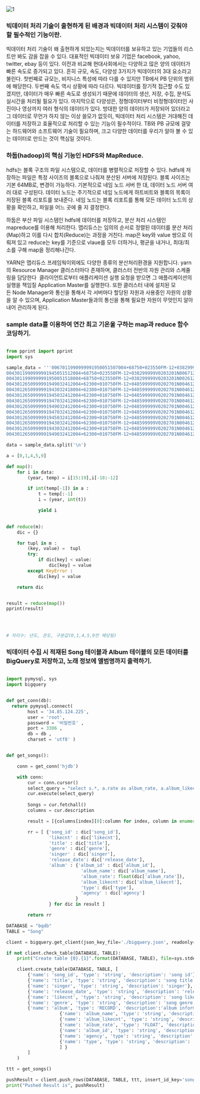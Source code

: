 ![1](https://user-images.githubusercontent.com/44750085/53323802-85ebb880-3922-11e9-9c0a-3f57d37eacc7.png)

### 빅데이터 처리 기술이 출현하게 된 배경과 빅데이터 처리 시스템이 갖춰야 할 필수적인 기능이란.

빅데이터 처리 기술이 왜 출현하게 되었는지는 빅데이터를 보유하고 있는 기업들의 리스트만 봐도 감을 잡을 수 있다. 대표적인 빅데이터 보유 기업은 facebook, yahoo, twitter, ebay 등이 있다. 이전과 비교해 현대사회에서는 다양하고 많은 양의 데이터가 빠른 속도로 증가되고 있다. 흔히 규모, 속도, 다양성 3가지가 빅데이터의 3대 요소라고 불린다. 첫번째로 규모는, 비지니스 특성에 따라 다를 수 있지만 TB에서 PB 단위의 범위에 해당한다. 두번째 속도 역시 상황에 따라 다르다. 빅데이터를 장기적 접근할 수도 있겠지만, 데이터가 매우 빠른 속도로 생성되기 때문에 데이터의 생산, 저장, 수집, 분석도 실시간을 처리될 필요가 있다. 마지막으로 다양성은, 정형데이터부터 비정형데이터인 사진이나 영상까지 여러 형식의 데이터가 있다. 
방대한 양의 데이터가 저장되어 있더라고 그 데이터로 무언가 하지 않는 이상 쓸모가 없듯이, 빅데이터 처리 시스템은 거대해진 데이터를 저장하고 효율적으로 처리할 수 있는 기능이 필수적이다. TB와 PB 규모에 걸맞는 하드웨어와 소프트웨어 기술이 필요하며, 크고 다양한 데이터를 우리가 알아 볼 수 있는 데이터로 만드는 것이 핵심일 것이다. 





### 하둡(hadoop)의 핵심 기능인 HDFS와 MapReduce.

hdfs는 블록 구조의 파일 시스템으로, 데이터를 병렬적으로 저장할 수 있다.  hdfs에 저장하는 파일은 특정 사이즈의 블록으로 나줘져 분산된 서버에 저장된다. 블록 사이즈는 기본 64MB로, 변경이 가능하다. 기본적으로 네임 노드 서버 한 대, 데이터 노드 서버 여러 대로 구성된다. 데이터 노드는 주기적으로 네임 노드에게 하트비트와 블록의 목록이 저장된 블록 리포트를 보내준다. 네임 노드는 블록 리포트를 통해 모든 데이터 노드의 상황을 확인하고, 파일을 어느 곳에 줄 지 결정한다. 

하둡은 부산 파일 시스템인 hdfs에 데이터를 저장하고, 분산 처리 시스템인 mapreduce를 이용해 처리한다. 맵리듀스는 임의의 순서로 정렬된 데이터를 분산 처리(Map)하고 이를 다시 합치(Reduce)는 과정을 거친다. map은 key와 value 쌍으로 이뤄져 있고 reduce는 key를 기준으로 vlaue를 모두 더하거나, 평균을 내거나, 최대/최소를 구해 map을 정리해나간다.

YARN은 맵리듀스 프레임웍이외에도 다양한 종류의 분산처리환경을 지원합니다. yarn의  Resource Manager 클러스터마다 존재하며, 클러스터 전반의 자원 관리와 스케쥴링을 담당한다  클라이언트로부터 애플리케이션 실행 요청을 받으면 그 애플리케이션의 실행을 책임질 Application Master를 실행한다. 또한 클러스터 내에 설치된 모든 Node Manager와 통신을 통해서 각 서버마다 할당된 자원과 사용중인 자원의 상황을 알 수 있으며, Application Master들과의 통신을 통해 필요한 자원이 무엇인지 알아내어 관리하게 된다.




### sample data를 이용하여 연간 최고 기온울 구하는 map과 reduce 함수 코딩하기.
```python

from pprint import pprint
import sys

sample_data = '''0067011990999991950051507004+68750+023550FM-12+038299999V0203301N00671220001CN9999999N9+00001+99999999999
0043011990999991945051512004+68750+023550FM-12+038299999V0203201N00671220001CN9999999N9+00225+99999999999
0043011990999991950051518004+68750+023550FM-12+038299999V0203201N00261220001CN9999999N9-00111+99999999999
0043012650999991949032412004+62300+010750FM-12+048599999V0202701N00461220001CN0500001N9+01117+99999999999
0043012650999991943032418004+62300+010750FM-12+048599999V0202701N00461220001CN0500001N9+00384+99999999999
0043012650999991945032412004+62300+010750FM-12+048599999V0202701N00461220001CN0500001N9+00167+99999999999
0043012650999991947032412004+62300+010750FM-12+048599999V0202701N00461220001CN0500001N9-00150+99999999999
0043012650999991949032412004+62300+010750FM-12+048599999V0202701N00461220001CN0500001N9+00117+99999999999
0043012650999991947032412004+62300+010750FM-12+048599999V0202701N00461220001CN0500001N9+00227+99999999999
0043012650999991945032412004+62300+010750FM-12+048599999V0202701N00461220001CN0500001N9+01116+99999999999
0043012650999991943032412004+62300+010750FM-12+048599999V0202701N00461220001CN0500001N9-00114+99999999999
0043012650999991943032412004+62300+010750FM-12+048599999V0202701N00461220001CN0500001N9+00191+99999999999
0043012650999991949032412004+62300+010750FM-12+048599999V0202701N00461220001CN0500001N9+00131+99999999999'''

data = sample_data.split('\n')

a = [0,1,4,5,9]

def map():
    for i in data:
        (year, temp) = i[15:19],i[-18:-12]

        if int(temp[-1]) in a :
            t = temp[:-1]
            i = (year, int(t))

            yield i
        

def reduce(m):
    dic = {}

    for tupl in m :
        (key, value) =  tupl
        try:
            if dic[key] < value:
                dic[key] = value
        except KeyError :
            dic[key] = value

    return dic


result = reduce(map())
pprint(result)
        



# 자리수: 년도, 온도, 구분값(0,1,4,5,9만 해당됨)
```





### 빅데이터 수집 시 적재된 Song 테이블과 Album 테이블의 모든 데이터를 BigQuery로 저장하고, 노래 정보에 앨범명까지 출력하기.
```python

import pymysql, sys
import bigquery


def get_conn(db):
  return pymysql.connect( 
        host = '34.85.124.225',
        user = 'root',
        password = '비밀번호' ,
        port = 3306 ,
        db = db ,
        charset = 'utf8' )


def get_songs():

    conn = get_conn('hjdb')

    with conn:
        cur = conn.cursor()
        select_query = "select s.*, a.rate as album_rate, a.album_likecnt as album_likecnt, a.type as type, a.agency as agency from SongInfo s inner join AlbumInfo a on s.album_id = a.album_id"
        cur.execute(select_query)
        
        Songs = cur.fetchall()
        columns = cur.description 

        result = [{columns[index][0]:column for index, column in enumerate(value)} for value in Songs] 

        rr = [ {'song_id' : dic['song_id'], 
                'likecnt' : dic['likecnt'], 
                'title' : dic['title'],
                'genre' : dic['genre'],
                'singer' : dic['singer'],
                'release_date': dic['release_date'],
                'album' : {'album_id' : dic['album_id'],
                            'album_name': dic['album_name'],
                            'album_rate': float(dic['album_rate']),
                            'album_likecnt': dic['album_likecnt'],
                            'type': dic['type'],
                            'agency' : dic['agency']
                          }
                } for dic in result ]

        return rr

DATABASE = "bqdb"
TABLE = "Song"

client = bigquery.get_client(json_key_file='./bigquery.json', readonly=False)

if not client.check_table(DATABASE, TABLE):
    print("Create table {0}.{1}".format(DATABASE, TABLE), file=sys.stderr)

    client.create_table(DATABASE, TABLE, [
        {'name': 'song_id', 'type': 'string', 'description': 'song id'},
        {'name': 'title', 'type': 'string', 'description': 'song title'},
        {'name': 'singer', 'type': 'string', 'description': 'singer'},
        {'name': 'release_date', 'type': 'string', 'description': 'release date'},
        {'name': 'likecnt', 'type': 'string', 'description': 'song like count'},
        {'name': 'genre', 'type': 'string', 'description': 'song genre'},
        {'name': 'album', 'type': 'RECORD', 'description':'album information', 'fields' : [
                    {'name': 'album_name', 'type': 'string', 'description': 'album title'},
                    {'name': 'album_likecnt', 'type': 'string', 'description': 'album like count'},
                    {'name': 'album_rate', 'type': 'FLOAT', 'description': 'album rate'},
                    {'name': 'album_id', 'type': 'string', 'description': 'album id'},
                    {'name': 'agency', 'type': 'string', 'description': 'agency'},
                    {'name': 'type', 'type': 'string', 'description': 'album type'}
                    ] }
        ]
    )

ttt = get_songs()

pushResult = client.push_rows(DATABASE, TABLE, ttt, insert_id_key='songno')
print("Pushed Result is", pushResult)

```



